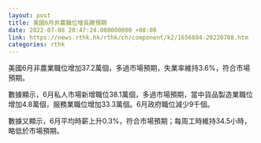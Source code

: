 ```yaml
---
layout: post
title: 美國6月非農職位增長勝預期
date: 2022-07-08 20:47:24.000000000 +08:00
link: https://news.rthk.hk/rthk/ch/component/k2/1656884-20220708.htm
categories: rthk
---
```


美國6月非農業職位增加37.2萬個，多過市場預期，失業率維持3.6%，符合市場預期。

數據顯示，6月私人市場新增職位38.1萬個，多過市場預期，當中貨品製造業職位增加4.8萬個，服務業職位增加33.3萬個。6月政府職位減少9千個。

數據又顯示，6月平均時薪上升0.3%，符合市場預期；每周工時維持34.5小時，略低於市場預期。
